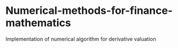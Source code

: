 # Numerical-methods-for-finance-mathematics
Implementation of numerical algorithm for derivative valuation
